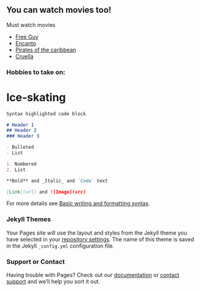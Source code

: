 ## You can watch movies too!

Must watch movies
* [Free Guy](https://www.imdb.com/title/tt6264654/)
* [Encanto](https://www.imdb.com/title/tt2953050/)
* [Pirates of the caribbean](https://www.imdb.com/title/tt0325980/)
* [Cruella](https://www.imdb.com/title/tt3228774/?ref_=fn_al_tt_1)

### Hobbies to take on:

# Ice-skating

```markdown
Syntax highlighted code block

# Header 1
## Header 2
### Header 3

- Bulleted
- List

1. Numbered
2. List

**Bold** and _Italic_ and `Code` text

[Link](url) and ![Image](src)
```

For more details see [Basic writing and formatting syntax](https://docs.github.com/en/github/writing-on-github/getting-started-with-writing-and-formatting-on-github/basic-writing-and-formatting-syntax).

### Jekyll Themes

Your Pages site will use the layout and styles from the Jekyll theme you have selected in your [repository settings](https://github.com/SpaghettiBollognese/SpaghettiBollognese.github.io/settings/pages). The name of this theme is saved in the Jekyll `_config.yml` configuration file.

### Support or Contact

Having trouble with Pages? Check out our [documentation](https://docs.github.com/categories/github-pages-basics/) or [contact support](https://support.github.com/contact) and we’ll help you sort it out.
